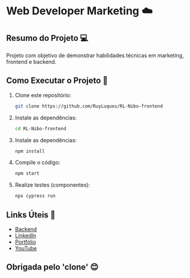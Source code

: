 # Web Developer Marketing :cloud:

## Resumo do Projeto :computer:

Projeto com objetivo de demonstrar habilidades técnicas em marketing, frontend e backend.

## Como Executar o Projeto :rocket:

1. Clone este repositório:
   ```bash
   git clone https://github.com/RuyLuques/RL-Nibo-frontend

2. Instale as dependências:
   ```bash
   cd RL-Nibo-frontend
   
3. Instale as dependências:
   ```bash
   npm install

4. Compile o código:
   ```bash
   npm start

5. Realize testes (componentes):
   ```bash
   npx cypress run

## Links Úteis :link:

- <a href="https://github.com/RuyLuques/RL-Nibo-frontend">Backend</a>
- <a href="https://www.linkedin.com/in/ruyluques/">LinkedIn</a>
- <a href="https://www.ruyluques.com.br/">Portfólio</a>
- <a href="https://www.youtube.com/@ruyluques/videos">YouTube</a>
   
## Obrigada pelo 'clone' 😊 
